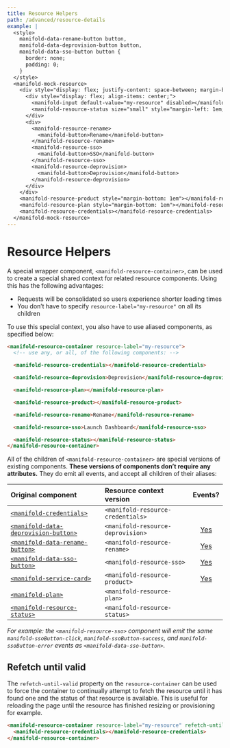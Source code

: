 ```yaml
---
title: Resource Helpers
path: /advanced/resource-details
example: |
  <style>
    manifold-data-rename-button button,
    manifold-data-deprovision-button button,
    manifold-data-sso-button button {
      border: none;
      padding: 0;
    }
  </style>
  <manifold-mock-resource>
    <div style="display: flex; justify-content: space-between; margin-bottom: 1em;">
      <div style="display: flex; align-items: center;">
        <manifold-input default-value="my-resource" disabled></manifold-input>
        <manifold-resource-status size="small" style="margin-left: 1em;"></manifold-resource-status>
      </div>
      <div>
        <manifold-resource-rename>
          <manifold-button>Rename</manifold-button>
        </manifold-resource-rename>
        <manifold-resource-sso>
          <manifold-button>SSO</manifold-button>
        </manifold-resource-sso>
        <manifold-resource-deprovision>
          <manifold-button>Deprovision</manifold-button>
        </manifold-resource-deprovision>
      </div>
    </div>
    <manifold-resource-product style="margin-bottom: 1em"></manifold-resource-product>
    <manifold-resource-plan style="margin-bottom: 1em"></manifold-resource-plan>
    <manifold-resource-credentials></manifold-resource-credentials>
  </manifold-mock-resource>
---
```


# Resource Helpers

A special wrapper component, `<manifold-resource-container>`, can be used to create a special shared
context for related resource components. Using this has the following advantages:

- Requests will be consolidated so users experience shorter loading times
- You don’t have to specify `resource-label="my-resource"` on all its children

To use this special context, you also have to use aliased components, as specified below:

```html
<manifold-resource-container resource-label="my-resource">
  <!-- use any, or all, of the following components: -->

  <manifold-resource-credentials></manifold-resource-credentials>

  <manifold-resource-deprovision>Deprovision</manifold-resource-deprovision>

  <manifold-resource-plan></manifold-resource-plan>

  <manifold-resource-product></manifold-resource-product>

  <manifold-resource-rename>Rename</manifold-resource-rename>

  <manifold-resource-sso>Launch Dashboard</manifold-resource-sso>

  <manifold-resource-status></manifold-resource-status>
</manifold-resource-container>
```

All of the children of `<manifold-resource-container>` are special versions of existing components.
**These versions of components don’t require any attributes.** They do emit all events, and accept
all children of their aliases:

| Original component                                  | Resource context version          |       Events?       |
| :-------------------------------------------------- | :-------------------------------- | :-----------------: |
| [`<manifold-credentials>`][credentials]             | `<manifold-resource-credentials>` |                     |
| [`<manifold-data-deprovision-button>`][deprovision] | `<manifold-resource-deprovision>` | [Yes][deprovision]  |
| [`<manifold-data-rename-button>`][rename]           | `<manifold-resource-rename>`      |    [Yes][rename]    |
| [`<manifold-data-sso-button>`][sso]                 | `<manifold-resource-sso>`         |     [Yes][sso]      |
| [`<manifold-service-card>`][service-card]           | `<manifold-resource-product>`     | [Yes][service-card] |
| [`<manifold-plan>`][plan]                           | `<manifold-resource-plan>`        |                     |
| [`<manifold-resource-status>`][status]              | `<manifold-resource-status>`      |                     |

_For example: the `<manifold-resource-sso>` component will emit the same `manifold-ssoButton-click`,
`manifold-ssoButton-success`, and `manifold-ssoButton-error` events as
`<manifold-data-sso-button>`._

## Refetch until valid

The `refetch-until-valid` property on the `resource-container` can be used to force the container to
continually attempt to fetch the resource until it has found one and the status of that resource is
available. This is useful for reloading the page until the resource has finished resizing or
provisioning for example.

```html
<manifold-resource-container resource-label="my-resource" refetch-until-valid>
  <manifold-resource-credentials></manifold-resource-credentials>
</manifold-resource-container>
```

[credentials]: /components/credentials
[deprovision]: /data/deprovision-button
[plan]: /components/plan
[rename]: /data/rename-button
[resource-plan]: /components/manifold-resource-plan
[resource-product]: /components/manifold-resource-product
[service-card]: /components/manifold-service-card
[sso]: /data/sso-button
[status]: /components/resource-status/
